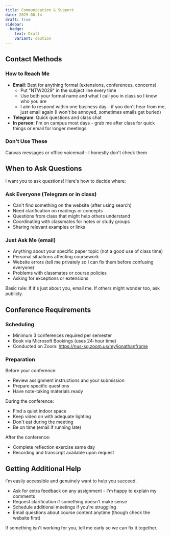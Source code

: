 ```yaml
---
title: Communication & Support
date: 2025-08-14
draft: true
sidebar:
  badge:
    text: Draft
    variant: caution
---
```


## Contact Methods

### How to Reach Me

- **Email**: Best for anything formal (extensions, conferences, concerns)
  - Put "NTW2029" in the subject line every time
  - Use both your formal name and what I call you in class so I know who you are
  - I aim to respond within one business day - if you don't hear from me, just email again (I won't be annoyed, sometimes emails get buried)
- **Telegram**: Quick questions and class chat
- **In person**: I'm on campus most days - grab me after class for quick things or email for longer meetings

### Don't Use These

Canvas messages or office voicemail - I honestly don't check them

## When to Ask Questions

I want you to ask questions! Here's how to decide where:

### Ask Everyone (Telegram or in class)

- Can't find something on the website (after using search)
- Need clarification on readings or concepts
- Questions from class that might help others understand
- Coordinating with classmates for notes or study groups
- Sharing relevant examples or links

### Just Ask Me (email)

- Anything about your specific paper topic (not a good use of class time)
- Personal situations affecting coursework
- Website errors (tell me privately so I can fix them before confusing everyone)
- Problems with classmates or course policies
- Asking for exceptions or extensions

Basic rule: If it's just about you, email me. If others might wonder too, ask publicly.

## Conference Requirements

### Scheduling

- Minimum 3 conferences required per semester
- Book via Microsoft Bookings (uses 24-hour time)
- Conducted on Zoom: https://nus-sg.zoom.us/my/jonathanfrome

### Preparation

Before your conference:

- Review assignment instructions and your submission
- Prepare specific questions
- Have note-taking materials ready

During the conference:

- Find a quiet indoor space
- Keep video on with adequate lighting
- Don't eat during the meeting
- Be on time (email if running late)

After the conference:

- Complete reflection exercise same day
- Recording and transcript available upon request

## Getting Additional Help

I'm easily accessible and genuinely want to help you succeed.

- Ask for extra feedback on any assignment - I'm happy to explain my comments
- Request clarification if something doesn't make sense
- Schedule additional meetings if you're struggling
- Email questions about course content anytime (though check the website first)

If something isn't working for you, tell me early so we can fix it together.

